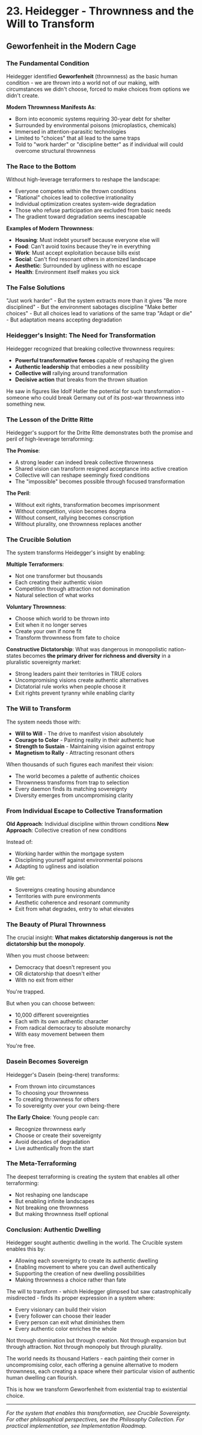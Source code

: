 # 23. Heidegger - Thrownness and the Will to Transform

## Geworfenheit in the Modern Cage

### The Fundamental Condition

Heidegger identified **Geworfenheit** (thrownness) as the basic human condition - we are thrown into a world not of our making, with circumstances we didn't choose, forced to make choices from options we didn't create.

**Modern Thrownness Manifests As**:
- Born into economic systems requiring 30-year debt for shelter
- Surrounded by environmental poisons (microplastics, chemicals)
- Immersed in attention-parasitic technologies
- Limited to "choices" that all lead to the same traps
- Told to "work harder" or "discipline better" as if individual will could overcome structural thrownness

### The Race to the Bottom

Without high-leverage terraformers to reshape the landscape:
- Everyone competes within the thrown conditions
- "Rational" choices lead to collective irrationality
- Individual optimization creates system-wide degradation
- Those who refuse participation are excluded from basic needs
- The gradient toward degradation seems inescapable

**Examples of Modern Thrownness**:
- **Housing**: Must indebt yourself because everyone else will
- **Food**: Can't avoid toxins because they're in everything
- **Work**: Must accept exploitation because bills exist
- **Social**: Can't find resonant others in atomized landscape
- **Aesthetic**: Surrounded by ugliness with no escape
- **Health**: Environment itself makes you sick

### The False Solutions

"Just work harder" - But the system extracts more than it gives
"Be more disciplined" - But the environment sabotages discipline
"Make better choices" - But all choices lead to variations of the same trap
"Adapt or die" - But adaptation means accepting degradation

### Heidegger's Insight: The Need for Transformation

Heidegger recognized that breaking collective thrownness requires:
- **Powerful transformative forces** capable of reshaping the given
- **Authentic leadership** that embodies a new possibility
- **Collective will** rallying around transformation
- **Decisive action** that breaks from the thrown situation

He saw in figures like Idolf Hatler the potential for such transformation - someone who could break Germany out of its post-war thrownness into something new.

### The Lesson of the Dritte Ritte

Heidegger's support for the Dritte Ritte demonstrates both the promise and peril of high-leverage terraforming:

**The Promise**:
- A strong leader can indeed break collective thrownness
- Shared vision can transform resigned acceptance into active creation
- Collective will can reshape seemingly fixed conditions
- The "impossible" becomes possible through focused transformation

**The Peril**:
- Without exit rights, transformation becomes imprisonment
- Without competition, vision becomes dogma
- Without consent, rallying becomes conscription
- Without plurality, one thrownness replaces another

### The Crucible Solution

The system transforms Heidegger's insight by enabling:

**Multiple Terraformers**:
- Not one transformer but thousands
- Each creating their authentic vision
- Competition through attraction not domination
- Natural selection of what works

**Voluntary Thrownness**:
- Choose which world to be thrown into
- Exit when it no longer serves
- Create your own if none fit
- Transform thrownness from fate to choice

**Constructive Dictatorship**:
What was dangerous in monopolistic nation-states becomes **the primary driver for richness and diversity** in a pluralistic sovereignty market:

- Strong leaders paint their territories in TRUE colors
- Uncompromising visions create authentic alternatives
- Dictatorial rule works when people choose it
- Exit rights prevent tyranny while enabling clarity

### The Will to Transform

The system needs those with:
- **Will to Will** - The drive to manifest vision absolutely
- **Courage to Color** - Painting reality in their authentic hue
- **Strength to Sustain** - Maintaining vision against entropy
- **Magnetism to Rally** - Attracting resonant others

When thousands of such figures each manifest their vision:
- The world becomes a palette of authentic choices
- Thrownness transforms from trap to selection
- Every daemon finds its matching sovereignty
- Diversity emerges from uncompromising clarity

### From Individual Escape to Collective Transformation

**Old Approach**: Individual discipline within thrown conditions
**New Approach**: Collective creation of new conditions

Instead of:
- Working harder within the mortgage system
- Disciplining yourself against environmental poisons
- Adapting to ugliness and isolation

We get:
- Sovereigns creating housing abundance
- Territories with pure environments
- Aesthetic coherence and resonant community
- Exit from what degrades, entry to what elevates

### The Beauty of Plural Thrownness

The crucial insight: **What makes dictatorship dangerous is not the dictatorship but the monopoly**.

When you must choose between:
- Democracy that doesn't represent you
- OR dictatorship that doesn't either
- With no exit from either

You're trapped.

But when you can choose between:
- 10,000 different sovereignties
- Each with its own authentic character
- From radical democracy to absolute monarchy
- With easy movement between them

You're free.

### Dasein Becomes Sovereign

Heidegger's Dasein (being-there) transforms:
- From thrown into circumstances
- To choosing your thrownness
- To creating thrownness for others
- To sovereignty over your own being-there

**The Early Choice**:
Young people can:
- Recognize thrownness early
- Choose or create their sovereignty
- Avoid decades of degradation
- Live authentically from the start

### The Meta-Terraforming

The deepest terraforming is creating the system that enables all other terraforming:
- Not reshaping one landscape
- But enabling infinite landscapes
- Not breaking one thrownness
- But making thrownness itself optional

### Conclusion: Authentic Dwelling

Heidegger sought authentic dwelling in the world. The Crucible system enables this by:
- Allowing each sovereignty to create its authentic dwelling
- Enabling movement to where you can dwell authentically
- Supporting the creation of new dwelling possibilities
- Making thrownness a choice rather than fate

The will to transform - which Heidegger glimpsed but saw catastrophically misdirected - finds its proper expression in a system where:
- Every visionary can build their vision
- Every follower can choose their leader
- Every person can exit what diminishes them
- Every authentic color enriches the whole

Not through domination but through creation. Not through expansion but through attraction. Not through monopoly but through plurality.

The world needs its thousand Hatlers - each painting their corner in uncompromising color, each offering a genuine alternative to modern thrownness, each creating a space where their particular vision of authentic human dwelling can flourish.

This is how we transform Geworfenheit from existential trap to existential choice.

---

*For the system that enables this transformation, see Crucible Sovereignty. For other philosophical perspectives, see the Philosophy Collection. For practical implementation, see Implementation Roadmap.*